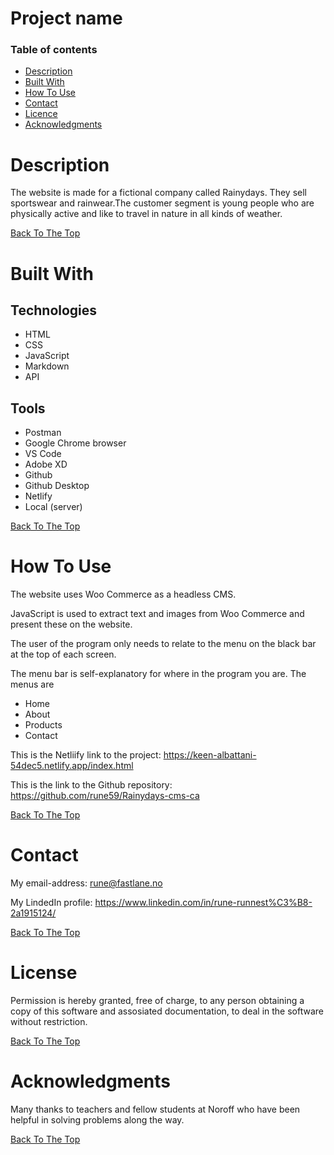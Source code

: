 # Project name

### Table of contents

- [Description](#description)
- [Built With](#built-with)
- [How To Use](#how-to-use)
- [Contact](#contact)
- [Licence](#license)
- [Acknowledgments](#acknowledgments)

# Description
The website is made for a fictional company called Rainydays. They sell sportswear and rainwear.The customer segment is young people who are physically active and like to travel in nature in all kinds of weather.

[Back To The Top](#project-name)

# Built With

## Technologies
- HTML
- CSS
- JavaScript
- Markdown
- API

## Tools
- Postman
- Google Chrome browser
- VS Code
- Adobe XD
- Github
- Github Desktop
- Netlify
- Local (server)


[Back To The Top](#project-name)

# How To Use
The website uses Woo Commerce as a headless CMS.

JavaScript is used to extract text and images from Woo Commerce and present these on the website.

The user of the program only needs to relate to the menu on the black bar at the top of each screen. 

The menu bar is self-explanatory for where in the program you are.
The menus are
- Home
- About
- Products
- Contact

This is the Netliify link to the project: 
https://keen-albattani-54dec5.netlify.app/index.html

This is the link to the Github repository: 
https://github.com/rune59/Rainydays-cms-ca



[Back To The Top](#project-name)

# Contact
My email-address: rune@fastlane.no

My LindedIn profile: https://www.linkedin.com/in/rune-runnest%C3%B8-2a1915124/

[Back To The Top](#project-name)

# License
Permission is hereby granted, free of charge, to any person obtaining a copy of this software and assosiated documentation, to deal in the software without restriction. 

[Back To The Top](#project-name)

# Acknowledgments
Many thanks to teachers and fellow students at Noroff who have been helpful in solving problems along the way.

[Back To The Top](#project-name)
